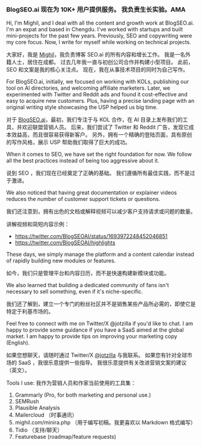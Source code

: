 ### BlogSEO.ai 现在为 10K+ 用户提供服务。 我负责生长实验。AMA

Hi, I'm Mighil, and I deal with all the content and growth work at BlogSEO.ai. I'm an expat and based in Chengdu. I've worked with startups and built mini-projects for the past few years. Previously, SEO and copywriting were my core focus. Now, I write for myself while working on technical projects.

大家好，我是 [Mighil]( https://mighil.com)，我负责博客 SEO.ai 的所有内容和增长工作。 我是一名外籍人士，居住在成都。 过去几年我一直与初创公司合作并构建小型项目。 此前，SEO 和文案是我的核心关注点。 现在，我在从事技术项目的同时为自己写作。

For BlogSEO.ai, initially, we focused on working with KOLs, publishing our tool on AI directories, and welcoming affiliate marketers. Later, we experimented with Twitter and Reddit ads and found it cost-effective and easy to acquire new customers. Plus, having a precise landing page with an original writing style showcasing the USP helped us big time.

对于 [BlogSEO.ai]( https://www.blogseo.ai)，最初，我们专注于与 KOL 合作，在 AI 目录上发布我们的工具，并欢迎联盟营销人员。 后来，我们尝试了 Twitter 和 Reddit 广告，发现它成本效益高，而且很容易获得新客户。 另外，拥有一个精确的登陆页面，具有原创的写作风格，展示 USP 帮助我们取得了巨大的成功。

When it comes to SEO, we have set the right foundation for now. We follow all the best practices instead of being too aggressive about it.

说到 SEO ，我们现在已经奠定了正确的基础。 我们遵循所有最佳实践，而不是过于激进。

We also noticed that having great documentation or explainer videos reduces the number of customer support tickets or questions. 

我们还注意到，拥有出色的文档或解释视频可以减少客户支持请求或问题的数量。

讲解视频和简短内容示例：

- https://twitter.com/BlogSEOAI/status/1693972248452046851
- https://twitter.com/BlogSEOAI/highlights

These days, we simply manage the platform and a content calendar instead of rapidly building new modules or features. 

如今，我们只是管理平台和内容日历，而不是快速构建新模块或功能。

We also learned that building a dedicated community of fans isn't necessary to sell something, even if it's niche-specific.

我们还了解到，建立一个专门的粉丝社区并不是销售某些产品所必需的，即使它是特定于利基市场的。

Feel free to connect with me on Twitter/X @jotzilla if you'd like to chat. I am happy to provide some guidance if you have a SaaS aimed at the global market. I am happy to provide tips on improving your marketing copy (English).

如果您想聊天，请随时通过 Twitter/X [@jotzilla]( https://twitter.com/jotzilla) 与我联系。 如果您有针对全球市场的 SaaS ，我很乐意提供一些指导。 我很乐意提供有关改进营销文案的建议（英文）。

Tools I use:
我作为营销人员和作家当前使用的工具集：

1. Grammarly (Pro, for both marketing and personal use.)
2. SEMRush
3. Plausible Analysis
4. Mailercloud （时事通讯）
5. mighil.com/minira.php （用于编写初稿。我更喜欢以 Markdown 格式编写）
6. Tidio （支持/聊天）
7. Featurebase (roadmap/feature requests)

